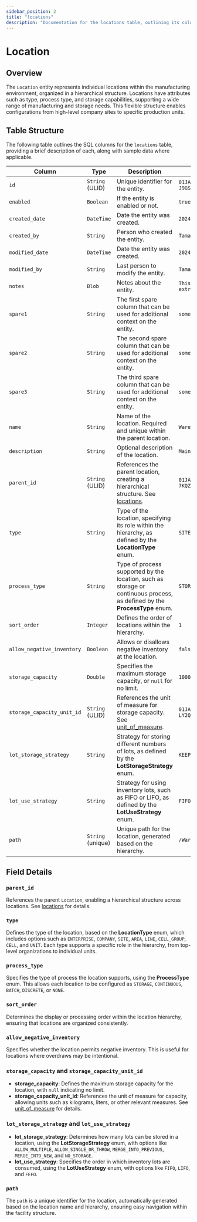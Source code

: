 ```yaml
---
sidebar_position: 2
title: "locations"
description: "Documentation for the locations table, outlining its columns and structure."
---
```


# Location

## Overview

The `Location` entity represents individual locations within the manufacturing environment, organized in a hierarchical
structure. Locations have attributes such as type, process type, and storage capabilities, supporting a wide range of
manufacturing and storage needs. This flexible structure enables configurations from high-level company sites to
specific production units.

## Table Structure

The following table outlines the SQL columns for the `locations` table, providing a brief description of each, along
with sample data where applicable.

| Column                     | Type              | Description                                                                                                                          | Example                             |
| -------------------------- | ----------------- | ------------------------------------------------------------------------------------------------------------------------------------ | ----------------------------------- |
| `id`                       | `String` (ULID)   | Unique identifier for the entity.                                                                                                    | `01JAP8RJBN-8ZTPXSGY-J9GSDPE1`      |
| `enabled`                  | `Boolean`         | If the entity is enabled or not.                                                                                                     | `true`                              |
| `created_date`             | `DateTime`        | Date the entity was created.                                                                                                         | `2024-12-31T19:48:44Z`              |
| `created_by`               | `String`          | Person who created the entity.                                                                                                       | `TamakiMES`                         |
| `modified_date`            | `DateTime`        | Date the entity was created.                                                                                                         | `2024-12-31T19:48:44Z`              |
| `modified_by`              | `String`          | Last person to modify the entity.                                                                                                    | `TamakiMES`                         |
| `notes`                    | `Blob`            | Notes about the entity.                                                                                                              | `This entity has these extra notes` |
| `spare1`                   | `String`          | The first spare column that can be used for additional context on the entity.                                                        | `some extra context 1`              |
| `spare2`                   | `String`          | The second spare column that can be used for additional context on the entity.                                                       | `some extra context 2`              |
| `spare3`                   | `String`          | The third spare column that can be used for additional context on the entity.                                                        | `some extra context 3`              |
| `name`                     | `String`          | Name of the location. Required and unique within the parent location.                                                                | `Warehouse A`                       |
| `description`              | `String`          | Optional description of the location.                                                                                                | `Main storage warehouse`            |
| `parent_id`                | `String` (ULID)   | References the parent location, creating a hierarchical structure. See [locations](../location-model/location).                      | `01JAP8R5RT-3FPXQABY-7KQZT6VF`      |
| `type`                     | `String`          | Type of the location, specifying its role within the hierarchy, as defined by the **LocationType** enum.                             | `SITE`                              |
| `process_type`             | `String`          | Type of process supported by the location, such as storage or continuous process, as defined by the **ProcessType** enum.            | `STORAGE`                           |
| `sort_order`               | `Integer`         | Defines the order of locations within the hierarchy.                                                                                 | `1`                                 |
| `allow_negative_inventory` | `Boolean`         | Allows or disallows negative inventory at the location.                                                                              | `false`                             |
| `storage_capacity`         | `Double`          | Specifies the maximum storage capacity, or `null` for no limit.                                                                      | `10000.0`                           |
| `storage_capacity_unit_id` | `String` (ULID)   | References the unit of measure for storage capacity. See [unit_of_measure](../utility-models/unit-of-measure-model/unit-of-measure). | `01JAP8RJBN-4VYZUKE1-LY2QHV8X`      |
| `lot_storage_strategy`     | `String`          | Strategy for storing different numbers of lots, as defined by the **LotStorageStrategy** enum.                                       | `KEEP_PREVIOUS`                     |
| `lot_use_strategy`         | `String`          | Strategy for using inventory lots, such as FIFO or LIFO, as defined by the **LotUseStrategy** enum.                                  | `FIFO`                              |
| `path`                     | `String` (unique) | Unique path for the location, generated based on the hierarchy.                                                                      | `/Warehouse/Site1/UnitA`            |

## Field Details

### `parent_id`

References the parent `Location`, enabling a hierarchical structure across locations.
See [locations](../location-model/location) for details.

### `type`

Defines the type of the location, based on the **LocationType** enum, which includes options such as `ENTERPRISE`, `COMPANY`, `SITE`, `AREA`, `LINE`, `CELL_GROUP`, `CELL`, and `UNIT`.
Each type supports a specific role in the hierarchy, from top-level organizations to
individual units.

### `process_type`

Specifies the type of process the location supports, using the **ProcessType** enum. This allows each location to be
configured as `STORAGE`, `CONTINUOUS`, `BATCH`, `DISCRETE`, or `NONE`.

### `sort_order`

Determines the display or processing order within the location hierarchy, ensuring that locations are organized
consistently.

### `allow_negative_inventory`

Specifies whether the location permits negative inventory. This is useful for locations where
  overdraws may be intentional.

### `storage_capacity` and `storage_capacity_unit_id`

- **storage_capacity**: Defines the maximum storage capacity for the location, with `null` indicating no limit.
- **storage_capacity_unit_id**: References the unit of measure for capacity, allowing units such as kilograms, liters,
  or other relevant measures.
  See [unit_of_measure](../utility-models/unit-of-measure-model/unit-of-measure) for details.

### `lot_storage_strategy` and `lot_use_strategy`

- **lot_storage_strategy**: Determines how many lots can be stored in a location, using the **LotStorageStrategy** enum, with options like `ALLOW_MULTIPLE`, `ALLOW_SINGLE_OR_THROW`, `MERGE_INTO_PREVIOUS`, `MERGE_INTO_NEW`, and `NO_STORAGE`.
- **lot_use_strategy**: Specifies the order in which inventory lots are consumed, using the **LotUseStrategy** enum, with options like `FIFO`, `LIFO`, and `FEFO`.

### `path`

The `path` is a unique identifier for the location, automatically generated based on the location name and hierarchy,
ensuring easy navigation within the facility structure.
